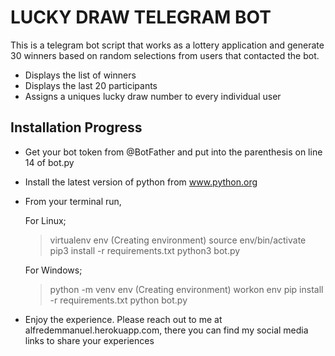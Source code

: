 # LUCKY DRAW TELEGRAM BOT

This is a telegram bot script that works as a lottery application and generate 30 winners based on random selections from users that contacted the bot.

- Displays the list of winners
- Displays the last 20 participants
- Assigns a uniques lucky draw number to every individual user

## Installation Progress

* Get your bot token from @BotFather and put into the parenthesis on line 14 of bot.py

* Install the latest version of python from www.python.org

* From your terminal run,

    For Linux;
    > virtualenv env (Creating environment)
    > source env/bin/activate
    > pip3 install -r requirements.txt
    > python3 bot.py

    For Windows;
    > python -m venv env (Creating environment)
    > workon env
    > pip install -r requirements.txt
    > python bot.py

* Enjoy the experience. Please reach out to me at alfredemmanuel.herokuapp.com, there you can find my social media links to share your experiences
